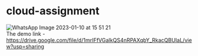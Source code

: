 # cloud-assignment
![WhatsApp Image 2023-01-10 at 15 51 21](https://user-images.githubusercontent.com/88045362/211525628-0dcd9ce7-e9bc-42e2-b5a9-24b50ad9284c.jpg)
<br>
The demo link - https://drive.google.com/file/d/1mrIFfVGalkQS4nRPAXqbY_RkacQBUIaL/view?usp=sharing
